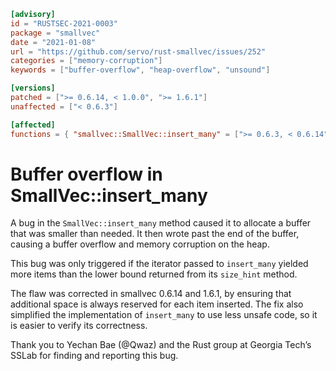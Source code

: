 ```toml
[advisory]
id = "RUSTSEC-2021-0003"
package = "smallvec"
date = "2021-01-08"
url = "https://github.com/servo/rust-smallvec/issues/252"
categories = ["memory-corruption"]
keywords = ["buffer-overflow", "heap-overflow", "unsound"]

[versions]
patched = [">= 0.6.14, < 1.0.0", ">= 1.6.1"]
unaffected = ["< 0.6.3"]

[affected]
functions = { "smallvec::SmallVec::insert_many" = [">= 0.6.3, < 0.6.14", ">= 1.0.0, < 1.6.1"] }
```

# Buffer overflow in SmallVec::insert_many

A bug in the `SmallVec::insert_many` method caused it to allocate a buffer that was smaller than needed.  It then wrote past the end of the buffer, causing a buffer overflow and memory corruption on the heap.

This bug was only triggered if the iterator passed to `insert_many` yielded more items than the lower bound returned from its `size_hint` method.
 
The flaw was corrected in smallvec 0.6.14 and 1.6.1, by ensuring that additional space is always reserved for each item inserted.  The fix also simplified the implementation of `insert_many` to use less unsafe code, so it is easier to verify its correctness.

Thank you to Yechan Bae (@Qwaz) and the Rust group at Georgia Tech’s SSLab for finding and reporting this bug.
